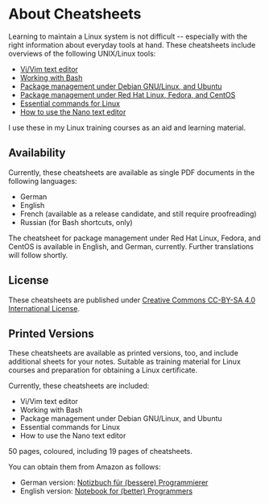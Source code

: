 # About Cheatsheets

Learning to maintain a Linux system is not difficult -- especially with the right 
information about everyday tools at hand. These cheatsheets include overviews of 
the following UNIX/Linux tools:

- [Vi/Vim text editor](https://github.com/hofmannedv/cheatsheets/tree/master/vim)
- [Working with Bash](https://github.com/hofmannedv/cheatsheets/tree/master/bash)
- [Package management under Debian GNU/Linux, and Ubuntu](https://github.com/hofmannedv/cheatsheets/tree/master/debian-package-management)
- [Package management under Red Hat Linux, Fedora, and CentOS](https://github.com/hofmannedv/cheatsheets/tree/master/redhat-package-management)
- [Essential commands for Linux](https://github.com/hofmannedv/cheatsheets/tree/master/linux-commands)
- [How to use the Nano text editor](https://github.com/hofmannedv/cheatsheets/tree/master/nano)

I use these in my Linux training courses as an aid and learning material.

## Availability

Currently, these cheatsheets are available as single PDF documents in the 
following languages:

- German
- English
- French (available as a release candidate, and still require proofreading)
- Russian (for Bash shortcuts, only)

The cheatsheet for package management under Red Hat Linux, Fedora, and CentOS is 
available in English, and German, currently. Further translations will follow shortly.

## License

These cheatsheets are published under [Creative Commons CC-BY-SA 4.0 International License](https://creativecommons.org/licenses/by-sa/4.0/).

## Printed Versions

These cheatsheets are available as printed versions, too, and include additional 
sheets for your notes. Suitable as training material for Linux courses and 
preparation for obtaining a Linux certificate.

Currently, these cheatsheets are included:

- Vi/Vim text editor
- Working with Bash
- Package management under Debian GNU/Linux, and Ubuntu
- Essential commands for Linux
- How to use the Nano text editor

50 pages, coloured, including 19 pages of cheatsheets.

You can obtain them from Amazon as follows:

- German version: [Notizbuch für (bessere) Programmierer](https://www.amazon.de/Notizbuch-bessere-Programmierer-Frank-Hofmann/dp/B0CJBG4GML)
- English version: [Notebook for (better) Programmers](https://www.amazon.de/Notebook-better-Programmers-Frank-Hofmann/dp/B0CPPTLLTK)
